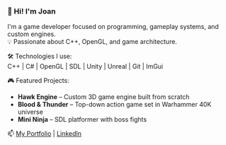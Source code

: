 ### 👋 Hi! I'm Joan
I'm a game developer focused on programming, gameplay systems, and custom engines.  
💡 Passionate about C++, OpenGL, and game architecture.  

🛠️ Technologies I use:  
C++ | C# | OpenGL | SDL | Unity | Unreal | Git | ImGui 

🎮 Featured Projects:
- **Hawk Engine** – Custom 3D game engine built from scratch
- **Blood & Thunder** – Top-down action game set in Warhammer 40K universe
- **Mini Ninja** – SDL platformer with boss fights

📫 [My Portfolio](https://sites.google.com/view/joanmarquesbesses/home) | [LinkedIn](www.linkedin.com/in/joanmarquesbesses)
